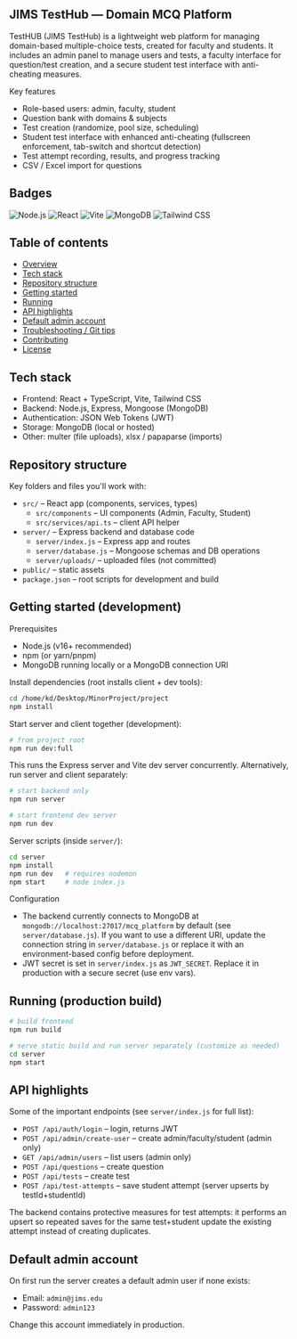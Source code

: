 ## JIMS TestHub — Domain MCQ Platform

TestHUB (JIMS TestHub) is a lightweight web platform for managing domain-based multiple-choice tests, created for faculty and students. It includes an admin panel to manage users and tests, a faculty interface for question/test creation, and a secure student test interface with anti-cheating measures.

Key features
- Role-based users: admin, faculty, student
- Question bank with domains & subjects
- Test creation (randomize, pool size, scheduling)
- Student test interface with enhanced anti-cheating (fullscreen enforcement, tab-switch and shortcut detection)
- Test attempt recording, results, and progress tracking
- CSV / Excel import for questions

## Badges

![Node.js](https://img.shields.io/badge/Node.js-16%2B-brightgreen)
![React](https://img.shields.io/badge/React-18-blue)
![Vite](https://img.shields.io/badge/Vite-fast-yellow)
![MongoDB](https://img.shields.io/badge/MongoDB-%20-47A248)
![Tailwind CSS](https://img.shields.io/badge/TailwindCSS-3.4-blue)

## Table of contents
- [Overview](#jims-testhub-—-domain-mcq-platform)
- [Tech stack](#tech-stack)
- [Repository structure](#repository-structure)
- [Getting started](#getting-started)
- [Running](#running)
- [API highlights](#api-highlights)
- [Default admin account](#default-admin-account)
- [Troubleshooting / Git tips](#troubleshooting--git-tips)
- [Contributing](#contributing)
- [License](#license)

## Tech stack
- Frontend: React + TypeScript, Vite, Tailwind CSS
- Backend: Node.js, Express, Mongoose (MongoDB)
- Authentication: JSON Web Tokens (JWT)
- Storage: MongoDB (local or hosted)
- Other: multer (file uploads), xlsx / papaparse (imports)

## Repository structure
Key folders and files you'll work with:

- `src/` – React app (components, services, types)
	- `src/components` – UI components (Admin, Faculty, Student)
	- `src/services/api.ts` – client API helper
- `server/` – Express backend and database code
	- `server/index.js` – Express app and routes
	- `server/database.js` – Mongoose schemas and DB operations
	- `server/uploads/` – uploaded files (not committed)
- `public/` – static assets
- `package.json` – root scripts for development and build

## Getting started (development)
Prerequisites

- Node.js (v16+ recommended)
- npm (or yarn/pnpm)
- MongoDB running locally or a MongoDB connection URI

Install dependencies (root installs client + dev tools):

```bash
cd /home/kd/Desktop/MinorProject/project
npm install
```

Start server and client together (development):

```bash
# from project root
npm run dev:full
```

This runs the Express server and Vite dev server concurrently. Alternatively, run server and client separately:

```bash
# start backend only
npm run server

# start frontend dev server
npm run dev
```

Server scripts (inside `server/`):

```bash
cd server
npm install
npm run dev   # requires nodemon
npm start     # node index.js
```

Configuration
- The backend currently connects to MongoDB at `mongodb://localhost:27017/mcq_platform` by default (see `server/database.js`). If you want to use a different URI, update the connection string in `server/database.js` or replace it with an environment-based config before deployment.
- JWT secret is set in `server/index.js` as `JWT_SECRET`. Replace it in production with a secure secret (use env vars).

## Running (production build)

```bash
# build frontend
npm run build

# serve static build and run server separately (customize as needed)
cd server
npm start
```

## API highlights
Some of the important endpoints (see `server/index.js` for full list):

- `POST /api/auth/login` – login, returns JWT
- `POST /api/admin/create-user` – create admin/faculty/student (admin only)
- `GET /api/admin/users` – list users (admin only)
- `POST /api/questions` – create question
- `POST /api/tests` – create test
- `POST /api/test-attempts` – save student attempt (server upserts by testId+studentId)

The backend contains protective measures for test attempts: it performs an upsert so repeated saves for the same test+student update the existing attempt instead of creating duplicates.

## Default admin account
On first run the server creates a default admin user if none exists:

- Email: `admin@jims.edu`
- Password: `admin123`

Change this account immediately in production.
